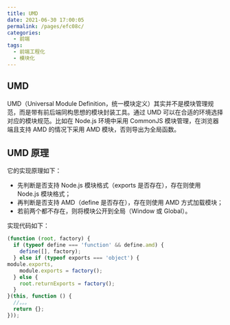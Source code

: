 ```yaml
---
title: UMD
date: 2021-06-30 17:00:05
permalink: /pages/efc08c/
categories:
  - 前端
tags:
  - 前端工程化
  - 模块化
---
```

## UMD
UMD（Universal Module Definition，统一模块定义）其实并不是模块管理规范，而是带有前后端同构思想的模块封装工具。通过 UMD 可以在合适的环境选择对应的模块规范。比如在 Node.js 环境中采用 CommonJS 模块管理，在浏览器端且支持 AMD 的情况下采用 AMD 模块，否则导出为全局函数。

## UMD 原理
它的实现原理如下：
- 先判断是否支持 Node.js 模块格式（exports 是否存在），存在则使用 Node.js 模块格式；
- 再判断是否支持 AMD（define 是否存在），存在则使用 AMD 方式加载模块；
- 若前两个都不存在，则将模块公开到全局（Window 或 Global）。

实现代码如下：
```js
(function (root, factory) {
  if (typeof define === 'function' && define.amd) {
    define([], factory);
  } else if (typeof exports === 'object') {
module.exports,
    module.exports = factory();
  } else {
    root.returnExports = factory();
  }
}(this, function () {
  //。。。
  return {};
}));
```
